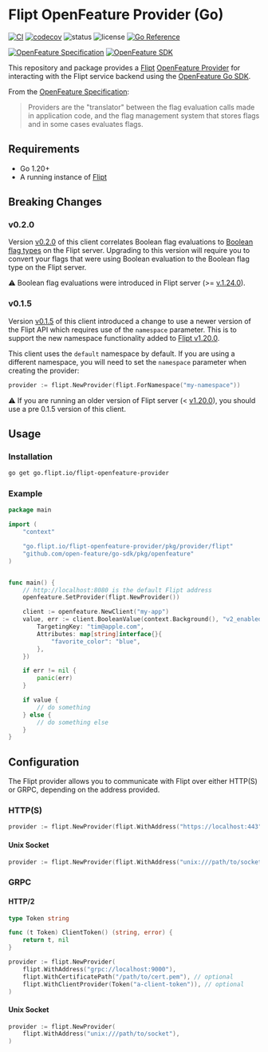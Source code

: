 # Flipt OpenFeature Provider (Go)

[![CI](https://github.com/flipt-io/openfeature-provider-go/actions/workflows/ci.yml/badge.svg)](https://github.com/flipt-io/openfeature-provider-go/actions/workflows/ci.yml)
[![codecov](https://codecov.io/gh/flipt-io/openfeature-provider-go/branch/main/graph/badge.svg?token=0X8OWMEV16)](https://codecov.io/gh/flipt-io/openfeature-provider-go)
![status](https://img.shields.io/badge/status-experimental-orange.svg)
![license](https://img.shields.io/github/license/flipt-io/flipt-openfeature-provider-go)
[![Go Reference](https://pkg.go.dev/badge/go.flipt.io/flipt-openfeature-provider.svg)](https://pkg.go.dev/go.flipt.io/flipt-openfeature-provider)

[![OpenFeature Specification](https://img.shields.io/static/v1?label=OpenFeature%20Specification&message=v0.5.1&color=yellow)](https://github.com/open-feature/spec/tree/v0.5.1)
[![OpenFeature SDK](https://img.shields.io/static/v1?label=OpenFeature%20Golang%20SDK&message=v1.0.0&color=green)](https://github.com/open-feature/go-sdk)

This repository and package provides a [Flipt](https://github.com/flipt-io/flipt) [OpenFeature Provider](https://docs.openfeature.dev/docs/specification/sections/providers) for interacting with the Flipt service backend using the [OpenFeature Go SDK](https://github.com/open-feature/go-sdk).

From the [OpenFeature Specification](https://docs.openfeature.dev/docs/specification/sections/providers):

> Providers are the "translator" between the flag evaluation calls made in application code, and the flag management system that stores flags and in some cases evaluates flags.

## Requirements

- Go 1.20+
- A running instance of [Flipt](https://www.flipt.io/docs/installation)

## Breaking Changes

### v0.2.0

Version [v0.2.0](https://github.com/flipt-io/flipt-openfeature-provider-go/releases/tag/v0.2.0) of this client correlates Boolean flag evaluations to [Boolean flag types](https://www.flipt.io/docs/concepts#boolean-flags) on the Flipt server. Upgrading to this version will require you to convert your flags that were using Boolean evaluation to the Boolean flag type on the Flipt server.

:warning: Boolean flag evaluations were introduced in Flipt server (>= [v.1.24.0](https://github.com/flipt-io/flipt/releases/tag/v1.24.0)).

### v0.1.5

Version [v0.1.5](https://github.com/flipt-io/flipt-openfeature-provider-go/releases/tag/v0.1.5) of this client introduced a change to use a newer version of the Flipt API which requires use of the `namespace` parameter. This is to support the new namespace functionality added to [Flipt v1.20.0](https://www.flipt.io/docs/reference/overview#v1-20-0).

This client uses the `default` namespace by default. If you are using a different namespace, you will need to set the `namespace` parameter when creating the provider:

```go
provider := flipt.NewProvider(flipt.ForNamespace("my-namespace"))
```

:warning: If you are running an older version of Flipt server (< [v1.20.0](https://github.com/flipt-io/flipt/releases/tag/v1.20.0)), you should use a pre 0.1.5 version of this client.

## Usage

### Installation

```bash
go get go.flipt.io/flipt-openfeature-provider
```

### Example

```go
package main

import (
    "context"

    "go.flipt.io/flipt-openfeature-provider/pkg/provider/flipt"
    "github.com/open-feature/go-sdk/pkg/openfeature"
)


func main() {
    // http://localhost:8080 is the default Flipt address
    openfeature.SetProvider(flipt.NewProvider())

    client := openfeature.NewClient("my-app")
    value, err := client.BooleanValue(context.Background(), "v2_enabled", false, openfeature.EvaluationContext{
        TargetingKey: "tim@apple.com",
        Attributes: map[string]interface{}{
            "favorite_color": "blue",
        },
    })

    if err != nil {
        panic(err)
    }

    if value {
        // do something
    } else {
        // do something else
    }
}
```

## Configuration

The Flipt provider allows you to communicate with Flipt over either HTTP(S) or GRPC, depending on the address provided.

### HTTP(S)

```go
provider := flipt.NewProvider(flipt.WithAddress("https://localhost:443"))
```

#### Unix Socket

```go
provider := flipt.NewProvider(flipt.WithAddress("unix:///path/to/socket"))
```

### GRPC

#### HTTP/2

```go
type Token string

func (t Token) ClientToken() (string, error) {
    return t, nil
}

provider := flipt.NewProvider(
    flipt.WithAddress("grpc://localhost:9000"),
    flipt.WithCertificatePath("/path/to/cert.pem"), // optional
    flipt.WithClientProvider(Token("a-client-token")), // optional
)
```

#### Unix Socket

```go
provider := flipt.NewProvider(
    flipt.WithAddress("unix:///path/to/socket"),
)
```
